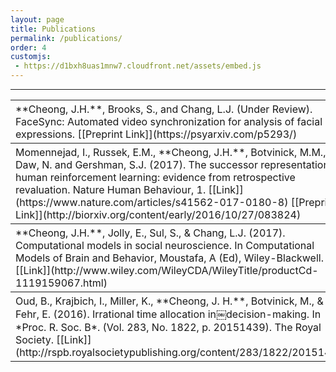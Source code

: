 ```yaml
---
layout: page
title: Publications
permalink: /publications/
order: 4
customjs:
 - https://d1bxh8uas1mnw7.cloudfront.net/assets/embed.js
---
```

<script type='text/javascript' src='https://d1bxh8uas1mnw7.cloudfront.net/assets/embed.js'></script>
---

<table cellpadding="10">
<p></p>
<tr><th style="text-align:left;font-weight:normal;"><div markdown="1">
**Cheong, J.H.**, Brooks, S., and Chang, L.J. (Under Review). FaceSync: Automated video synchronization for analysis of facial expressions. [[Preprint Link]](https://psyarxiv.com/p5293/) 
</div></th>
<th style="width:15%;margin: 20px 20px 20px 20px">
<div class='altmetric-embed' data-badge-type='donut' data-doi="10.17605/osf.io/p5293"></div>
</th></tr>

<tr><th style="text-align:left;font-weight:normal;"><div markdown="1">
Momennejad, I., Russek, E.M., **Cheong, J.H.**, Botvinick, M.M., Daw, N. and Gershman, S.J. (2017). The successor representation in human reinforcement learning: evidence from retrospective revaluation. Nature Human Behaviour, 1. [[Link]](https://www.nature.com/articles/s41562-017-0180-8) [[Preprint Link]](http://biorxiv.org/content/early/2016/10/27/083824) 
</div></th>
<th style="width:15%;margin: 20px 20px 20px 20px">
<div class='altmetric-embed' data-badge-type='donut' data-doi="10.1038/s41562-017-0180-8"></div>
</th></tr>

<tr><th style="text-align:left;font-weight:normal;"><div markdown="1">
**Cheong, J.H.**, Jolly, E., Sul, S., & Chang, L.J. (2017). Computational models in social neuroscience. In Computational Models of Brain and Behavior, Moustafa, A (Ed), Wiley-Blackwell. [[Link]](http://www.wiley.com/WileyCDA/WileyTitle/productCd-1119159067.html) 
</div></th>
<th style="width:15%;margin: 20px 20px 20px 20px">
<div class='altmetric-embed' data-badge-type='donut' data-doi="10.1002/9781119159193"></div>
</th></tr>
	
<tr><th style="text-align:left;font-weight:normal;"><div markdown="1">
Oud, B., Krajbich, I., Miller, K., **Cheong, J. H.**, Botvinick, M., & Fehr, E. (2016). Irrational time allocation in￼decision-making. In *Proc. R. Soc. B*. (Vol. 283, No. 1822, p. 20151439). The Royal Society. [[Link]](http://rspb.royalsocietypublishing.org/content/283/1822/20151439) 
</div></th>
<th style="width:15%;margin: 20px 20px 20px 20px">
<div class='altmetric-embed' data-badge-type='donut' data-doi="10.1098/rspb.2015.1439"></div>
</th></tr>

</table>

